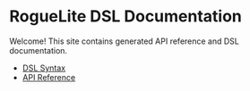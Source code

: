 # RogueLite DSL Documentation

Welcome! This site contains generated API reference and DSL documentation.

- [DSL Syntax](docs/DSL_Syntax.md)
- [API Reference](docs/api/index.md)
